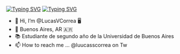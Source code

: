 [![Typing SVG](https://readme-typing-svg.herokuapp.com?color=00D72C&lines=%3CPlug+the+keyboard+and+grab+a+coffee\%3Cl)](https://git.io/typing-svg)
[![Typing SVG](https://readme-typing-svg.herokuapp.com?font=&color=0064FF&lines=%3CPlug+the+keyboard+and+grab+a+coffee%3Cl)](https://git.io/typing-svg)

- 👋 Hi, I’m @LucasVCorrea 🖥️
- 📌 Buenos Aires, AR :argentina:
- 📚 Estudiante de segundo año de la Universidad de Buenos Aires
- 📫 How to reach me ... @luucasscorrea  on Tw

<!---
LucasVCorrea/LucasVCorrea is a ✨ special ✨ repository because its `README.md` (this file) appears on your GitHub profile.
You can click the Preview link to take a look at your changes.
--->
